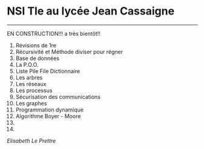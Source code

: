 # NSI Tle au lycée Jean Cassaigne
---

EN CONSTRUCTION!!! a très bientôt!!

1. Révisions de 1re
2. Récursivité et Méthode diviser pour régner
3. Base de données
4. La P.O.O.
5. Liste Pile File Dictionnaire
6. Les arbres
7. Les réseaux
8. Les processus
9. Sécurisation des communications
10. Les graphes
11. Programmation dynamique
12. Algorithme Boyer - Moore
13. 
14. 

*Elisabeth Le Prettre*
